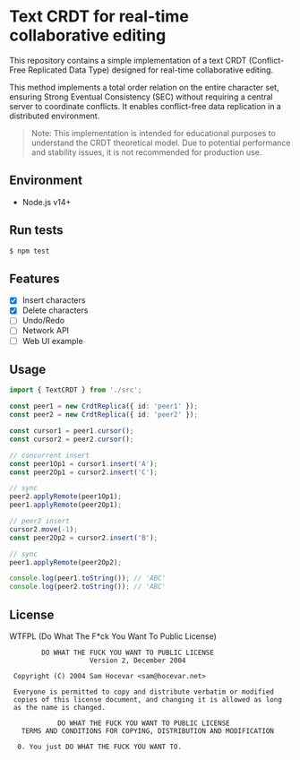# Text CRDT for real-time collaborative editing

This repository contains a simple implementation of a text CRDT (Conflict-Free Replicated Data Type) designed for real-time collaborative editing.

This method implements a total order relation on the entire character set, ensuring Strong Eventual Consistency (SEC) without requiring a central server to coordinate conflicts. It enables conflict-free data replication in a distributed environment.

> Note: This implementation is intended for educational purposes to understand the CRDT theoretical model. Due to potential performance and stability issues, it is not recommended for production use.

## Environment

- Node.js v14+

## Run tests

```bash
$ npm test
```
## Features

- [x] Insert characters
- [x] Delete characters
- [ ] Undo/Redo
- [ ] Network API
- [ ] Web UI example

## Usage

```typescript
import { TextCRDT } from './src';

const peer1 = new CrdtReplica({ id: 'peer1' });
const peer2 = new CrdtReplica({ id: 'peer2' });

const cursor1 = peer1.cursor();
const cursor2 = peer2.cursor();

// concurrent insert
const peer1Op1 = cursor1.insert('A');
const peer2Op1 = cursor2.insert('C');

// sync
peer2.applyRemote(peer1Op1);
peer1.applyRemote(peer2Op1);

// peer2 insert
cursor2.move(-1);
const peer2Op2 = cursor2.insert('B');

// sync
peer1.applyRemote(peer2Op2);

console.log(peer1.toString()); // 'ABC'
console.log(peer2.toString()); // 'ABC'
```

## License

WTFPL (Do What The F*ck You Want To Public License)

```
        DO WHAT THE FUCK YOU WANT TO PUBLIC LICENSE
                    Version 2, December 2004

 Copyright (C) 2004 Sam Hocevar <sam@hocevar.net>

 Everyone is permitted to copy and distribute verbatim or modified
 copies of this license document, and changing it is allowed as long
 as the name is changed.

            DO WHAT THE FUCK YOU WANT TO PUBLIC LICENSE
   TERMS AND CONDITIONS FOR COPYING, DISTRIBUTION AND MODIFICATION

  0. You just DO WHAT THE FUCK YOU WANT TO.
```